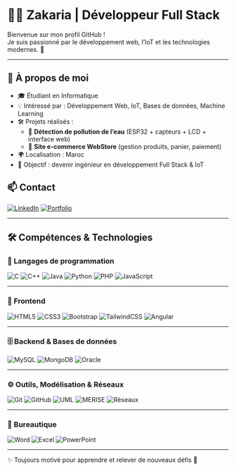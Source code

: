 # 👨‍💻 Zakaria | Développeur Full Stack  

Bienvenue sur mon profil GitHub !  
Je suis passionné par le développement web, l’IoT et les technologies modernes. 🚀  

---

## 🚀 À propos de moi  

- 🎓 Étudiant en Informatique  
- 💡 Intéressé par : Développement Web, IoT, Bases de données, Machine Learning  
- 🛠️ Projets réalisés :  
  - 🌊 **Détection de pollution de l’eau** (ESP32 + capteurs + LCD + interface web)  
  - 🛒 **Site e-commerce WebStore** (gestion produits, panier, paiement)  
- 🌍 Localisation : Maroc  
- 📌 Objectif : devenir ingénieur en développement Full Stack & IoT  

## 📫 Contact  

[![LinkedIn](https://img.shields.io/badge/LinkedIn-0A66C2?style=for-the-badge&logo=linkedin&logoColor=white)](https://www.linkedin.com/in/oraiche-zakaria-9ba007331) 
[![Portfolio](https://img.shields.io/badge/Portfolio-000000?style=for-the-badge&logo=githubpages&logoColor=white)](https://tonportfolio.github.io/)

---

## 🛠️ Compétences & Technologies  

### 🧠 Langages de programmation  
![C](https://img.shields.io/badge/-C-00599C?style=for-the-badge&logo=c&logoColor=white) 
![C++](https://img.shields.io/badge/-C++-00599C?style=for-the-badge&logo=cplusplus&logoColor=white) 
![Java](https://img.shields.io/badge/-Java-ED8B00?style=for-the-badge&logo=openjdk&logoColor=white) 
![Python](https://img.shields.io/badge/-Python-3776AB?style=for-the-badge&logo=python&logoColor=white) 
![PHP](https://img.shields.io/badge/-PHP-777BB4?style=for-the-badge&logo=php&logoColor=white) 
![JavaScript](https://img.shields.io/badge/-JavaScript-F7DF1E?style=for-the-badge&logo=javascript&logoColor=black)  

---

### 🎨 Frontend  
![HTML5](https://img.shields.io/badge/-HTML5-E34F26?style=for-the-badge&logo=html5&logoColor=white) 
![CSS3](https://img.shields.io/badge/-CSS3-1572B6?style=for-the-badge&logo=css3&logoColor=white) 
![Bootstrap](https://img.shields.io/badge/-Bootstrap-563D7C?style=for-the-badge&logo=bootstrap&logoColor=white) 
![TailwindCSS](https://img.shields.io/badge/-Tailwind_CSS-06B6D4?style=for-the-badge&logo=tailwindcss&logoColor=white) 
![Angular](https://img.shields.io/badge/-Angular-DD0031?style=for-the-badge&logo=angular&logoColor=white)  

---

### 🗄️ Backend & Bases de données  
![MySQL](https://img.shields.io/badge/-MySQL-005C84?style=for-the-badge&logo=mysql&logoColor=white) 
![MongoDB](https://img.shields.io/badge/-MongoDB-4EA94B?style=for-the-badge&logo=mongodb&logoColor=white) 
![Oracle](https://img.shields.io/badge/-Oracle-F80000?style=for-the-badge&logo=oracle&logoColor=white)  

---

### ⚙️ Outils, Modélisation & Réseaux  
![Git](https://img.shields.io/badge/-Git-E44C30?style=for-the-badge&logo=git&logoColor=white) 
![GitHub](https://img.shields.io/badge/-GitHub-181717?style=for-the-badge&logo=github&logoColor=white) 
![UML](https://img.shields.io/badge/-UML-02569B?style=for-the-badge) 
![MERISE](https://img.shields.io/badge/-Merise-0A66C2?style=for-the-badge) 
![Réseaux](https://img.shields.io/badge/-Réseaux-0078D7?style=for-the-badge&logo=cisco&logoColor=white)  

---

### 💼 Bureautique  
![Word](https://img.shields.io/badge/-Word-2B579A?style=for-the-badge&logo=microsoftword&logoColor=white) 
![Excel](https://img.shields.io/badge/-Excel-217346?style=for-the-badge&logo=microsoftexcel&logoColor=white) 
![PowerPoint](https://img.shields.io/badge/-PowerPoint-B7472A?style=for-the-badge&logo=microsoftpowerpoint&logoColor=white)  

---

✨ Toujours motivé pour apprendre et relever de nouveaux défis 🚀
